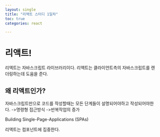 ```yaml
---
layout: single
title: "리액트 스터디 1일차"
toc: true
categories: react

---
```


# 리액트!
리액트는 자바스크립트 라이브러리이다.
리액트는 클라이언트측의 자바스크립트를 렌더링하는데 도움을 준다.

## 왜 리액트인가?
자바스크립트만으로 코드를 작성할때는 모든 단계들이 설명되어야하고 작성되어야한다.
->명령형 접근방식 ->반복작업의 증가

Building Single-Page-Applications (SPAs)

리액트는 컴포넌트에 집중한다.
 